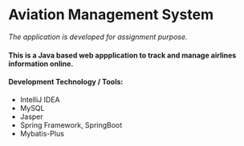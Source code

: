 # Aviation Management System
*The application is developed for assignment purpose.*

#### This is a Java based web appplication to track and manage airlines information online. #####
#### Development Technology / Tools: ####
- IntelliJ IDEA
- MySQL
- Jasper
- Spring Framework, SpringBoot
- Mybatis-Plus

